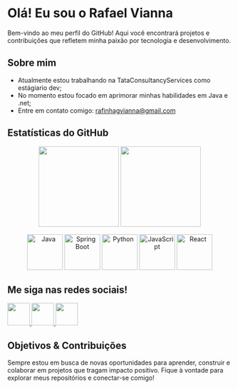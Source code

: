 # Olá! Eu sou o Rafael Vianna

Bem-vindo ao meu perfil do GitHub! Aqui você encontrará projetos e contribuições que refletem minha paixão por tecnologia e desenvolvimento.

## Sobre mim
- Atualmente estou trabalhando na TataConsultancyServices como estágiario dev;
- No momento estou focado em aprimorar minhas habilidades em Java e .net;
- Entre em contato comigo: rafinhagvianna@gmail.com




## Estatísticas do GitHub
<div align="center">
  <img height="180em" src="https://github-readme-stats.vercel.app/api?username=rafinhagvianna&show_icons=true&theme=tokyonight&timestamp=123456789"/>
  <img height="180em" src="https://github-readme-stats.vercel.app/api/top-langs/?username=rafinhagvianna&layout=compact&langs_count=7&theme=tokyonight&timestamp=123456789"/>
</div>
<p align="center">
  <img src="https://cdn.jsdelivr.net/gh/devicons/devicon/icons/java/java-original.svg" alt="Java" width="80" height="80"/>
  <img src="https://cdn.jsdelivr.net/gh/devicons/devicon/icons/spring/spring-original.svg" alt="Spring Boot" width="80" height="80"/>
  <img src="https://cdn.jsdelivr.net/gh/devicons/devicon/icons/python/python-original.svg" alt="Python" width="80" height="80"/>
  <img src="https://cdn.jsdelivr.net/gh/devicons/devicon/icons/javascript/javascript-original.svg" alt="JavaScript" width="80" height="80"/>
  <img src="https://cdn.jsdelivr.net/gh/devicons/devicon/icons/react/react-original.svg" alt="React" width="80" height="80"/>
</p>

## Me siga nas redes sociais!

<a href="https://www.linkedin.com/in/rafael-de-godoy-vianna-38a459317/">
    <img src="https://img.shields.io/badge/LinkedIn-0077B5?style=for-the-badge&logo=linkedin&logoColor=white" height="50">
</a>

<a href="mailto:rafinhagvianna@gmail.com">
    <img src="https://img.shields.io/badge/Gmail-D14836?style=for-the-badge&logo=gmail&logoColor=white" height="50">
</a>

<a href="https://www.instagram.com/rafinhagvianna">
    <img src="https://img.shields.io/badge/Instagram-E4405F?style=for-the-badge&logo=instagram&logoColor=white" height="50">
</a>






## Objetivos & Contribuições
Sempre estou em busca de novas oportunidades para aprender, construir e colaborar em projetos que tragam impacto positivo. Fique à vontade para explorar meus repositórios e conectar-se comigo!

